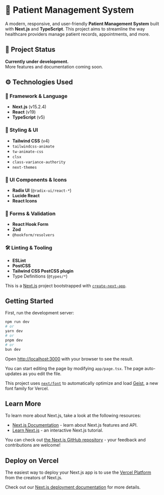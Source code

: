 # 🏥 Patient Management System

A modern, responsive, and user-friendly **Patient Management System** built with **Next.js** and **TypeScript**. This project aims to streamline the way healthcare providers manage patient records, appointments, and more.

## 🚧 Project Status

**Currently under development.**  
More features and documentation coming soon.

## ⚙️ Technologies Used

### 🧠 Framework & Language

- **Next.js** (v15.2.4)
- **React** (v19)
- **TypeScript** (v5)

### 🎨 Styling & UI

- **Tailwind CSS** (v4)
- `tailwindcss-animate`
- `tw-animate-css`
- `clsx`
- `class-variance-authority`
- `next-themes`

### 🧩 UI Components & Icons

- **Radix UI** (`@radix-ui/react-*`)
- **Lucide React**
- **React Icons**

### 📝 Forms & Validation

- **React Hook Form**
- **Zod**
- `@hookform/resolvers`

### 🛠️ Linting & Tooling

- **ESLint**
- **PostCSS**
- **Tailwind CSS PostCSS plugin**
- Type Definitions (`@types/*`)

This is a [Next.js](https://nextjs.org) project bootstrapped with [`create-next-app`](https://nextjs.org/docs/app/api-reference/cli/create-next-app).

## Getting Started

First, run the development server:

```bash
npm run dev
# or
yarn dev
# or
pnpm dev
# or
bun dev
```

Open [http://localhost:3000](http://localhost:3000) with your browser to see the result.

You can start editing the page by modifying `app/page.tsx`. The page auto-updates as you edit the file.

This project uses [`next/font`](https://nextjs.org/docs/app/building-your-application/optimizing/fonts) to automatically optimize and load [Geist](https://vercel.com/font), a new font family for Vercel.

## Learn More

To learn more about Next.js, take a look at the following resources:

- [Next.js Documentation](https://nextjs.org/docs) - learn about Next.js features and API.
- [Learn Next.js](https://nextjs.org/learn) - an interactive Next.js tutorial.

You can check out [the Next.js GitHub repository](https://github.com/vercel/next.js) - your feedback and contributions are welcome!

## Deploy on Vercel

The easiest way to deploy your Next.js app is to use the [Vercel Platform](https://vercel.com/new?utm_medium=default-template&filter=next.js&utm_source=create-next-app&utm_campaign=create-next-app-readme) from the creators of Next.js.

Check out our [Next.js deployment documentation](https://nextjs.org/docs/app/building-your-application/deploying) for more details.
